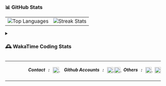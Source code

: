 
### 📊 GitHub Stats
<table align="center" width="100%" border="0">
  <tr>
    <td>
      <img src="https://github-readme-stats.vercel.app/api/top-langs/?username=mthlpbs&theme=github_dark&hide_border=true&include_all_commits=true&count_private=true&layout=compact&hide_title=false" alt="Top Languages"/>
    </td>
    <td>
      <img src="https://nirzak-streak-stats.vercel.app/?user=mthlpbs&theme=github_dark&hide_border=true" alt="Streak Stats"/> 
    </td>
  </tr>
</table>

<details>
    <summary><h3>🕰️ WakaTime Coding Stats</h3></summary>
  
  <!-- WAKATIME-LANGUAGES:START -->
📊 **This Week's Coding Languages:**
```
Python       8 hrs 10 mins ████████████████████░░░░░  80.12%
HTML         0 hrs 54 mins ██░░░░░░░░░░░░░░░░░░░░░░░   8.91%
CSS          0 hrs 16 mins ░░░░░░░░░░░░░░░░░░░░░░░░░   2.75%
Markdown     0 hrs 13 mins ░░░░░░░░░░░░░░░░░░░░░░░░░   2.13%
JSON         0 hrs 11 mins ░░░░░░░░░░░░░░░░░░░░░░░░░   1.85%
```
**Total Time This Week:** 17 hrs 40 mins
<!-- WAKATIME-LANGUAGES:END -->
  
  ### 📈 All-Time Overview
  <p align="left">
    <img src="https://github-readme-stats.vercel.app/api/wakatime?username=U07EAVBK85Q&api_domain=hackatime.hackclub.com&theme=github_dark&title_color=2F855A&icon_color=2F855A&text_color=ffffff&&hide_border=true&custom_title=All%20Time%20Stats&layout=compact&hide_title=true&range=all_time" alt="WakaTime All-Time Stats">
  </p>
</details>

---

<!-- contact section -->
<div align="right">
  <h5>
    &nbsp; Contact &nbsp;&nbsp;:&nbsp;&nbsp;
    <a href="mailto:100818591+mthlpbs@users.noreply.github.com" target="_blank">
      <img align="center" src="https://www.svgrepo.com/show/381000/new-logo-gmail.svg" alt="Mail" height="20"/>
    </a>
    &nbsp;
    <!--
    <a href="https://linkedin.com/in/mithilaprabashwara" target="_blank">
      <img align="center" src="https://www.svgrepo.com/show/475661/linkedin-color.svg" alt="LinkedIn" height="16"/>
    </a>
    -->
    &nbsp; Github Accounts &nbsp;&nbsp;:&nbsp;&nbsp;
    <a href="https://github.com/mthlpbs" target="_blank">
      <img align="center" src="https://www.svgrepo.com/show/450156/github.svg" alt="GitHub" height="20"/>
    </a>
    <a href="https://github.com/asurpbs" target="_blank">
      <img align="center" src="https://www.svgrepo.com/show/450156/github.svg" alt="GitHub" height="20"/>
    </a>
    &nbsp; Others &nbsp;&nbsp;:&nbsp;&nbsp;
    <a href="https://openuserjs.org/users/asurpbs" target="_blank">
      <img align="center" src="https://openuserjs.org/images/favicon.ico" alt="OpenUserJS" height="20"/>
    </a>
    &nbsp;
    <a href="https://stackoverflow.com/users/19565278/mthlpbs" target="_blank">
      <img align="center" src="https://www.svgrepo.com/show/475686/stackoverflow-color.svg" alt="Stack Overflow" height="20"/>
    </a>
  </h5>
</div>


---

